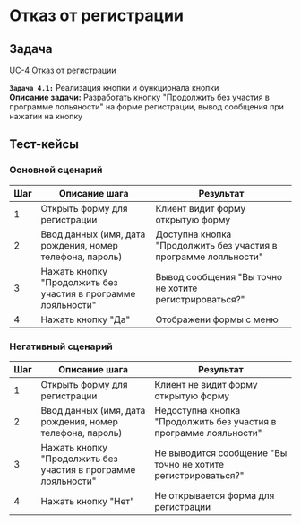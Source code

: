 # Отказ от регистрации

## Задача

[UC-4 Отказ от регистрации](../req.md#uc4)

**`Задача 4.1:`** Реализация кнопки и функционала кнопки
<br>
**Описание задачи:** Разработать кнопку "Продолжить без участия в программе лольяности" на форме регистрации, вывод сообщения при нажатии на кнопку


## Тест-кейсы

###  Основной сценарий

| Шаг | Описание шага                                                      | Результат                                       |
|-----|--------------------------------------------------------------------|-------------------------------------------------|
| 1   | Открыть форму для регистрации                                      | Клиент видит форму открытую форму  |
| 2   | Ввод данных (имя, дата рождения, номер телефона, пароль)           | Доступна кнопка "Продолжить без участия в программе лояльности"   |
| 3   | 	Нажать кнопку "Продолжить без участия в программе лояльности"    | Вывод сообщения "Вы точно не хотите регистрироваться?"      |
| 4   | 	Нажать кнопку "Да"    | Отображени формы с меню      |

### Негативный сценарий

| Шаг | Описание шага                                              | Результат                                        |
|-----|------------------------------------------------------------|--------------------------------------------------|
| 1   | Открыть форму для регистрации                              | Клиент не видит форму открытую форму                |
| 2   | Ввод данных (имя, дата рождения, номер телефона, пароль)   | Недоступна кнопка "Продолжить без участия в программе лояльности"   |
| 3   | 	Нажать кнопку "Продолжить без участия в программе лояльности"    | Не выводится сообщение "Вы точно не хотите регистрироваться?"      |
| 4   | 	Нажать кнопку "Нет"    | Не открывается форма для регистрации        |
